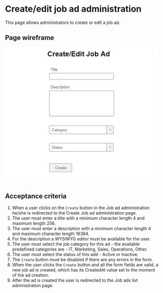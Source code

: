 # Create/edit job ad administration

This page allows administrators to create or edit a job ad.

## Page wireframe

![Home Page](../assets/create-job-ad.png)

## Acceptance criteria

1. When a user clicks on the `Create` button in the Job ad administration he/she is redirected to the Create Job ad administration page.
2. The user must enter a title with a minimum character length 4 and maximum length 256.
3. The user must enter a description with a minimum character length 4 and maximum character length 16384.
4. For the description a WYSIWYG editor must be available for the user.
5. The user must select the job category for this ad - the available predefined categories are - IT, Marketing, Sales, Operations, Other.
6. The user must select the status of this add - Active or Inactive.
7. The `Create` button must be disabled if there are any errors in the form.
8. When the user clicks the `Create` button and all the form fields are valid, a new job ad is created, which has its CreatedAt value set to the moment of the ad creation.
9. After the ad is created the user is redirected to the Job ads list administration page.